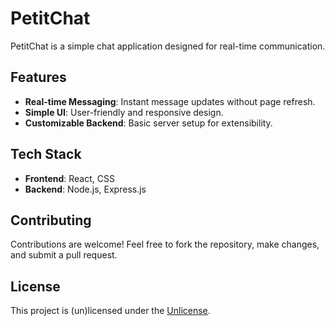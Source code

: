 # PetitChat

PetitChat is a simple chat application designed for real-time communication.

## Features

- **Real-time Messaging**: Instant message updates without page refresh.
- **Simple UI**: User-friendly and responsive design.
- **Customizable Backend**: Basic server setup for extensibility.

## Tech Stack

- **Frontend**: React, CSS
- **Backend**: Node.js, Express.js

## Contributing

Contributions are welcome! Feel free to fork the repository, make changes, and submit a pull request.

## License

This project is (un)licensed under the [Unlicense](LICENSE).
